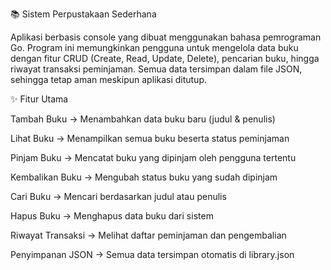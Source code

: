 📚 Sistem Perpustakaan Sederhana

Aplikasi berbasis console yang dibuat menggunakan bahasa pemrograman Go.
Program ini memungkinkan pengguna untuk mengelola data buku dengan fitur CRUD (Create, Read, Update, Delete), pencarian buku, hingga riwayat transaksi peminjaman.
Semua data tersimpan dalam file JSON, sehingga tetap aman meskipun aplikasi ditutup.

✨ Fitur Utama

Tambah Buku → Menambahkan data buku baru (judul & penulis)

Lihat Buku → Menampilkan semua buku beserta status peminjaman

Pinjam Buku → Mencatat buku yang dipinjam oleh pengguna tertentu

Kembalikan Buku → Mengubah status buku yang sudah dipinjam

Cari Buku → Mencari berdasarkan judul atau penulis

Hapus Buku → Menghapus data buku dari sistem

Riwayat Transaksi → Melihat daftar peminjaman dan pengembalian

Penyimpanan JSON → Semua data tersimpan otomatis di library.json
